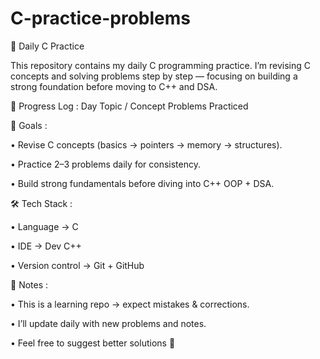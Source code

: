 # C-practice-problems

🚀 Daily C Practice

This repository contains my daily C programming practice.
I’m revising C concepts and solving problems step by step — focusing on building a strong foundation before moving to C++ and DSA.

📅 Progress Log :
Day	Topic / Concept	         Problems Practiced

🎯 Goals : 

• Revise C concepts (basics → pointers → memory → structures).

• Practice 2–3 problems daily for consistency.

• Build strong fundamentals before diving into C++ OOP + DSA.

🛠️ Tech Stack :

• Language → C

• IDE → Dev C++

• Version control → Git + GitHub

📌 Notes :

• This is a learning repo → expect mistakes & corrections.

• I’ll update daily with new problems and notes.

• Feel free to suggest better solutions 🚀
